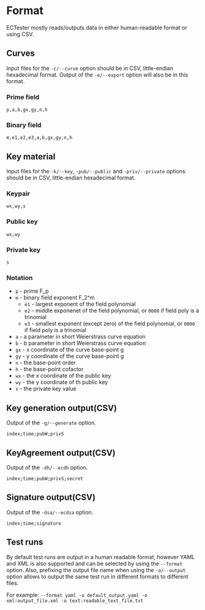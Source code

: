 # Format
ECTester mostly reads/outputs data in either human-readable format or using CSV.

## Curves
Input files for the `-c/--curve` option should be in CSV, little-endian hexadecimal format.
Output of the `-e/--export` option will also be in this format.

### Prime field
`p,a,b,gx,gy,n,h`

### Binary field
`m,e1,e2,e3,a,b,gx,gy,n,h`

## Key material
Input files for the `-k/--key`, `-pub/--public` and `-priv/--private` options should be in CSV, little-endian hexadecimal format.

### Keypair
`wx,wy,s`

### Public key
`wx,wy`

### Private key
`s`

### Notation
 - `p` - prime F_p
 - `m` - binary field exponent F_2^m
   - `e1` - largest exponent of the field polynomial
   - `e2` - middle exponenet of the field polynomial, or `0000` if field poly is a trinomial
   - `e3` - smallest exponent (except zero) of the field polynomial, or `0000` if field poly is a trinomial
 - `a` - a parameter in short Weierstrass curve equation
 - `b` - b parameter in short Weierstrass curve equation
 - `gx` - x coordinate of the curve base-point g
 - `gy` - y coordinate of the curve base-point g
 - `n` - the base-point order
 - `h` - the base-point cofactor
 - `wx` - the x coordinate of the public key
 - `wy` - the y coordinate of th public key
 - `s` - the private key value

## Key generation output(CSV)
Output of the `-g/--generate` option.

`index;time;pubW;privS`

## KeyAgreement output(CSV)
Output of the `-dh/--ecdh` option.

`index;time;pubW;privS;secret`

## Signature output(CSV)
Output of the `-dsa/--ecdsa` option.

`index;time;signature`

## Test runs
By default test runs are output in a human readable format, however YAML and XML is also supported and can be selected
by using the `--format` option. Also, prefixing the output file name when using the `-o/--output` option allows to output 
the same test run in different formats to different files.

For example:
`--format yaml -o default_output.yaml -o xml:output_file.xml -o text:readable_text_file.txt `
